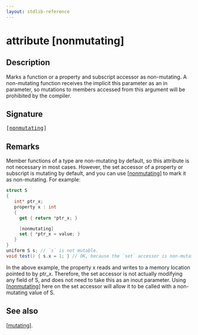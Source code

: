 ```yaml
---
layout: stdlib-reference
---
```


# attribute [nonmutating]

## Description

Marks a function or a property and subscript accessor as non-mutating. A non-mutating function receives the implicit <span class='code'>this</span> parameter
as an <span class='code'><span class="code_keyword">in</span></span> parameter, so mutations to members accessed from <span class='code'>this</span> argument will be prohibited by the compiler.

## Signature

<pre>
[<a href="nonmutating.md">nonmutating</a>]
</pre>

## Remarks


Member functions of a type are non-mutating by default, so this attribute is not necessary in most cases.
However, the <span class='code'><span class="code_keyword">set</span></span> accessor of a property or subscript is mutating by default, and you can use <span class='code'>[<a href="nonmutating.md">nonmutating</a>]</span> to mark it as non-mutating.
For example:
```csharp
struct S
{
   int* ptr_x;
   property x : int
   {
     get { return *ptr_x; }

     [nonmutating]
     set { *ptr_x = value; }
   }
}
uniform S s; // `s` is not mutable.
void test() { s.x = 1; } // OK, because the `set` accessor is non-mutating.
```
In the above example, the property <span class='code'>x</span> reads and writes to a memory location pointed to by <span class='code'>ptr_x</span>. Therefore, the <span class='code'><span class="code_keyword">set</span></span> accessor is not actually
modifying any field of <span class='code'>S</span>, and does not need to take <span class='code'>this</span> as an <span class='code'><span class="code_keyword">inout</span></span> parameter. Using <span class='code'>[<a href="nonmutating.md">nonmutating</a>]</span> here on the set accessor will allow
it to be called with a non-mutating value of <span class='code'>S</span>.

## See also

<span class='code'>[<a href="mutating.md">mutating</a>]</span>.



<script>
// Fix .md links to .html when on ReadTheDocs
if (window.location.hostname.includes('readthedocs') || 
    window.location.hostname.includes('rtfd.io')) {
  document.addEventListener('DOMContentLoaded', function() {
    const links = document.querySelectorAll('a');
    links.forEach(link => {
      const href = link.getAttribute('href');
      if (href && href.includes('.md')) {
        // This regex will handle .md links with or without fragment identifiers or query parameters
        link.href = link.href.replace(/(.+)\.md(#[^?]*)?(\?.*)?$/, '$1.html$2$3');
      }
    });
  });
}
</script>

